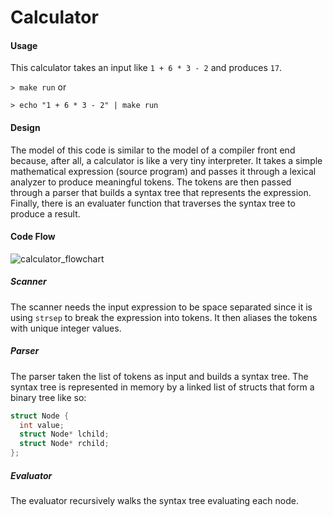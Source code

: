 # Calculator
#### Usage
This calculator takes an input like `1 + 6 * 3 - 2` and produces `17`.

`> make run` or

`> echo "1 + 6 * 3 - 2" | make run`

#### Design
The model of this code is similar to the model of a compiler front end because, after all, a calculator is like a very tiny interpreter. It takes a simple mathematical expression (source program) and passes it through a lexical analyzer to produce meaningful tokens. The tokens are then passed through a parser that builds a syntax tree that represents the expression. Finally, there is an evaluater function that traverses the syntax tree to produce a result.

#### Code Flow
![calculator_flowchart](https://cloud.githubusercontent.com/assets/2036765/16347369/339e5f38-3a01-11e6-8c06-51f60a62df10.png)

##### Scanner
The scanner needs the input expression to be space separated since it is using `strsep` to break the expression into tokens. It then aliases the tokens with unique integer values.

##### Parser
The parser taken the list of tokens as input and builds a syntax tree. The syntax tree is represented in memory by a linked list of structs that form a binary tree like so:
```C
struct Node {
  int value;
  struct Node* lchild;
  struct Node* rchild;
};
```

##### Evaluator
The evaluator recursively walks the syntax tree evaluating each node.
